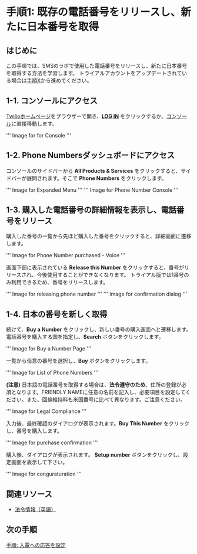 #  手順1: 既存の電話番号をリリースし、新たに日本番号を取得
## はじめに
この手順では、SMSのラボで使用した電話番号をリリースし、新たに日本番号を取得する方法を学習します。
トライアルアカウントをアップデートされている場合は[手順X]()から進めてください。

## 1-1. コンソールにアクセス
[Twilioホームページ](https://www.twilio.com/)をブラウザーで開き、[__LOG IN__](https://www.twilio.com/login) をクリックするか、[コンソール](https://www.twilio.com/console)に直接移動します。

''' Image for for Console '''

## 1-2. Phone Numbersダッシュボードにアクセス
コンソールのサイドバーから __All Products & Services__ をクリックすると、サイドバーが展開されます。そこで __Phone Numbers__ をクリックします。

''' Image for Expanded Menu '''
''' Image for Phone Number Console '''

## 1-3. 購入した電話番号の詳細情報を表示し、電話番号をリリース
購入した番号の一覧から先ほど購入した番号をクリックすると、詳細画面に遷移します。

''' Image for Phone Number purchased - Voice '''

画面下部に表示されている __Release this Number__ をクリックすると、番号がリリースされ、今後使用することができなくなります。
トライアル版では1番号のみ利用できるため、番号をリリースします。

''' Image for releasing phone number '''
''' Image for confirmation dialog '''

## 1-4. 日本の番号を新しく取得
続けて、__Buy a Number__ をクリックし、新しい番号の購入画面へと遷移します。電話番号を購入する国を指定し、__Search__ ボタンをクリックします。

''' Image for Buy a Number Page '''

一覧から任意の番号を選択し、__Buy__ ボタンをクリックします。

''' Image for List of Phone Numbers '''

__(注意)__ 日本語の電話番号を取得する場合は、__法令遵守のため__、住所の登録が必須となります。FRIENDLY NAMEに任意の名前を記入し、必要項目を設定してください。また、回線維持料も米国番号に比べて異なります。ご注意ください。

''' Image for Legal Compliance '''

入力後、最終確認のダイアログが表示されます。__Buy This Number__ をクリックし、番号を購入します。

''' Image for purchase confirmation '''

購入後、ダイアログが表示されます。 __Setup number__ ボタンをクリックし、設定画面を表示して下さい。

''' Image for conguraturation '''

## 関連リソース

- [法令情報（英語）](https://www.twilio.com/guidelines/jp/regulatory)

## 次の手順
[手順: 入電への応答を設定](./02-02-ReceiveSMS.md)